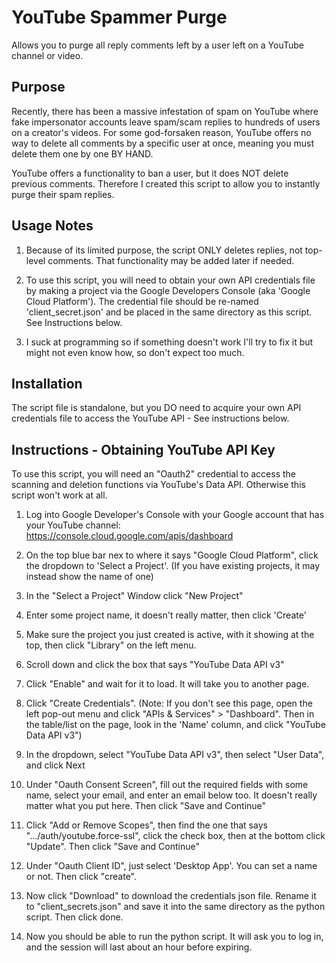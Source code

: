 # YouTube Spammer Purge

Allows you to purge all reply comments left by a user left on a YouTube channel or video.

## Purpose
Recently, there has been a massive infestation of spam on YouTube where fake impersonator accounts leave spam/scam replies to hundreds of users on a creator's videos. For some god-forsaken reason, YouTube offers no way to delete all comments by a specific user at once, meaning you must delete them one by one BY HAND.

YouTube offers a functionality to ban a user, but it does NOT delete previous comments. Therefore I created this script to allow you to instantly purge their spam replies.

## Usage Notes

1. Because of its limited purpose, the script ONLY deletes replies, not top-level comments. That functionality may be added later if needed.

2. To use this script, you will need to obtain your own API credentials file by making a project via the Google Developers Console (aka 'Google Cloud Platform'). The credential file should be re-named 'client_secret.json' and be placed in the same directory as this script. See Instructions below.

3. I suck at programming so if something doesn't work I'll try to fix it but might not
   even know how, so don't expect too much.


## Installation

The script file is standalone, but you DO need to acquire your own API credentials file to access the YouTube API - See instructions below.

## Instructions - Obtaining YouTube API Key

To use this script, you will need an "Oauth2" credential to access the scanning and deletion functions via YouTube's Data API. Otherwise this script won't work at all.

1. Log into Google Developer's Console with your Google account that has your YouTube channel:  https://console.cloud.google.com/apis/dashboard

2. On the top blue bar nex to where it says "Google Cloud Platform", click the dropdown to 'Select a Project'. (If you have existing projects, it may instead show the name of one)

3. In the "Select a Project" Window click "New Project"

4. Enter some project name, it doesn't really matter, then click 'Create'

5. Make sure the project you just created is active, with it showing at the top, then click "Library" on the left menu.

6. Scroll down and click the box that says "YouTube Data API v3"

7. Click "Enable" and wait for it to load. It will take you to another page.

8. Click "Create Credentials". 
(Note: If you don't see this page, open the left pop-out menu and click "APIs & Services" > "Dashboard". Then in the table/list on the page, look in the 'Name' column, and click "YouTube Data API v3")

9. In the dropdown, select "YouTube Data API v3", then select "User Data", and click Next

10. Under "Oauth Consent Screen", fill out the required fields with some name, select your email, and enter an email below too. It doesn't really matter what you put here. Then click "Save and Continue"

11. Click "Add or Remove Scopes", then find the one that says ".../auth/youtube.force-ssl", click the check box, then at the bottom click "Update". Then click "Save and Continue"

12. Under "Oauth Client ID", just select 'Desktop App'. You can set a name or not. Then click "create".

13. Now click "Download" to download the credentials json file. Rename it to "client_secrets.json" and save it into the same directory as the python script. Then click done.

14. Now you should be able to run the python script. It will ask you to log in, and the session will last about an hour before expiring.


